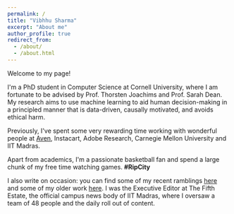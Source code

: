 ```yaml
---
permalink: /
title: "Vibhhu Sharma"
excerpt: "About me"
author_profile: true
redirect_from: 
  - /about/
  - /about.html
---
```


Welcome to my page! 
<br>

I'm a PhD student in Computer Science at Cornell University, where I am fortunate to be advised by Prof. Thorsten Joachims and Prof. Sarah Dean. My research aims to use machine learning to aid human decision-making in a principled manner that is data-driven, causally motivated, and avoids ethical harm.
<br>

Previously, I've spent some very rewarding time working with wonderful people at [Aven](https://www.aven.com/), Instacart, Adobe Research, Carnegie Mellon University and IIT Madras.
<br>

Apart from academics, I'm a passionate basketball fan and spend a large chunk of my free time watching games. **#RipCity**
<br>

I also write on occasion: you can find some of my recent ramblings [here](https://www.t5eiitm.org/author/vibhhu-sharma/) and some of my older work [here](https://medium.com/@vibhhusharma2012). I was the Executive Editor at The Fifth Estate, the official campus news body of IIT Madras, where I oversaw a team of 48 people and the daily roll out of content.
